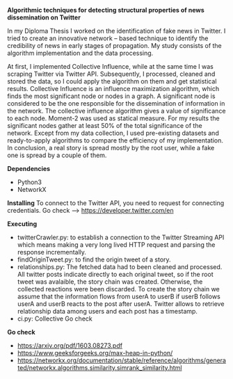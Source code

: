**Algorithmic techniques for detecting structural properties of news dissemination on Twitter** 

In my Diploma Thesis I worked on the identification of fake news in Twitter. I tried to create an innovative network – based technique to identify the credibility of news in early stages of propagation. My study consists of the algorithm implementation and the data processing.

At first, I implemented Collective Influence, while at the same time I was scraping Twitter via Twitter API. Subsequently, I processed, cleaned and stored the data, so I could apply the algorithm on them and get statistical results. Collective Influence is an influence maximization algorithm, which finds the most significant node or nodes in a graph. A significant node is considered to be the one responsible for the dissemination of information in the network. The collective influence algorithm gives a value of significance to each node. Moment-2 was used as statical measure. For my results the significant nodes gather at least 50% of the total significance of the network. Except from my data collection, I used pre-existing datasets and ready-to-apply algorithms to compare the efficiency of my implementation. In conclusion, a real story is spread mostly by the root user, while a fake one is spread by a couple of them.

**Dependencies**
- Python3
- NetworkX

**Installing** 
To connect to the Twitter API, you need to request for connecting credentials. Go check --> https://developer.twitter.com/en

**Executing**
- twitterCrawler.py: to establish a connection to the Twitter Streaming API which means making a very long lived HTTP request and parsing the response incrementally. 
- findOriginTweet.py: to find the origin tweet of a story.
- relationships.py: The fetched data had to been cleaned and processed. All twitter posts indicate directly to each original tweet, so if the root tweet was avalaible, the story chain was created. Otherwise, the collected reactions were been discarded. To create the story chain we assume that the information flows from userA to userB if userB follows userA and userB reacts to the post after userA. Twitter allows to retrieve relationship data among users and each post has a timestamp.
- ci.py: Collective Go check 

**Go check**
- https://arxiv.org/pdf/1603.08273.pdf
- https://www.geeksforgeeks.org/max-heap-in-python/
- https://networkx.org/documentation/stable/reference/algorithms/generated/networkx.algorithms.similarity.simrank_similarity.html 

